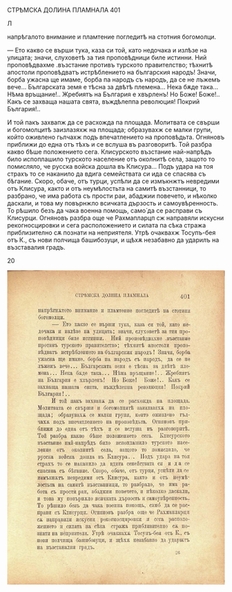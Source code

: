 ﻿

СТРѢМСКА ДОЛИНА ПЛАМНАЛА	401

Л

напрѣгалото внимание и пламтение погледитѣ на стотния богомолци.

— Ето какво се върши тука, каза си той, като недочака и излѣзе на улицата; значи, слуховетѣ за тия проповѣдници биле истинни. Ний проповѣдвахме .възстание противъ турското правителство; тѣхнитѣ апостоли проповѣдватъ истрѣблението на българския народъ! Значи, борба ужасна ще имаме, борба па народъ съ народъ, да се не лъжемъ вече... Българската земя е тѣсна за двѣтѣ племена... Нека бѫде така... Нѣма връщание!.. Жребиятъ на България е хвърленъ! Но Боже! Боже!.. Какъ се захваща нашата свята, въждѣлеппа революция! Покрий България!..

И той пакъ захвапж да се расхожда па площада. Молитвата се свърши и богомолцитѣ заизлазяхж на площада; образувахж се малки групи, който оживлено гьлчахж подъ впечатлението на проповѣдьта. Огняновъ приближи до една отъ тѣхъ и се вслуша въ разговоритѣ. Той разбра какво бѣше положението сега. Клисурското възстание най-напрѣдъ било испоплашило турското население отъ околнитѣ села, защото то помисляло, че русска войска дошла въ Клисура... Подъ удара на тоя страхъ то се наканило да вдига семействата си ида се спасява съ бѣгание. Скоро, обаче, отъ турци, успѣли да се измъкнжтъ невредими отъ Клисура, както и отъ неумѣлостьта на самитѣ възстанници, то разбрано, че има работа съ прости раи, абаджии повечето, и нѣколко даскали, и това му повърнжло всичката дързость и самоувѣренность. То рѣшило безъ да чака военна помощь, само́ да се расправи съ Клисурци. Огняновъ разбра още че Рахмапларцп сж направяли искусни рекогносцировки и сега расположението и силата па сѣка стража приблизително сѫ познати на неприятеля. Утрѣ очаквахж Тосупъ-бея отъ К., съ нови полчища башибозуци, и щѣхѫ незабавно да ударилъ на възставалия градъ.

20

![original](../images/448.jpg)

